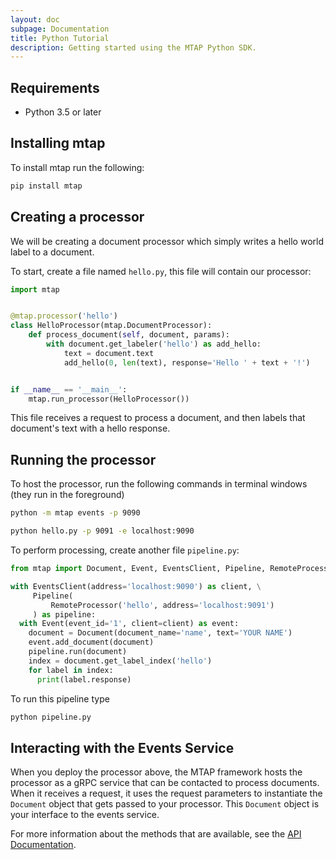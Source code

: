 ```yaml
---
layout: doc
subpage: Documentation
title: Python Tutorial
description: Getting started using the MTAP Python SDK.
---
```


## Requirements


- Python 3.5 or later

## Installing mtap

To install mtap run the following:

```bash
pip install mtap
```

## Creating a processor


We will be creating a document processor which simply writes a hello world label to a document.

To start, create a file named ``hello.py``, this file will contain our processor:

```python
import mtap


@mtap.processor('hello')
class HelloProcessor(mtap.DocumentProcessor):
    def process_document(self, document, params):
        with document.get_labeler('hello') as add_hello:
            text = document.text
            add_hello(0, len(text), response='Hello ' + text + '!')


if __name__ == '__main__':
    mtap.run_processor(HelloProcessor())
```

This file receives a request to process a document, and then labels that document's text with
a hello response.

## Running the processor

To host the processor, run the following commands in terminal windows (they run in the foreground)

```bash
python -m mtap events -p 9090

python hello.py -p 9091 -e localhost:9090
```

To perform processing, create another file ``pipeline.py``:

```python
from mtap import Document, Event, EventsClient, Pipeline, RemoteProcessor

with EventsClient(address='localhost:9090') as client, \
     Pipeline(
         RemoteProcessor('hello', address='localhost:9091')
     ) as pipeline:
  with Event(event_id='1', client=client) as event:
    document = Document(document_name='name', text='YOUR NAME')
    event.add_document(document)
    pipeline.run(document)
    index = document.get_label_index('hello')
    for label in index:
      print(label.response)
```

To run this pipeline type

```bash
python pipeline.py
```

## Interacting with the Events Service

When you deploy the processor above, the MTAP framework hosts the processor as a gRPC service that can be contacted to process documents. When it receives a request, it uses the request
parameters to instantiate the ``Document`` object that gets passed to your
processor. This ``Document`` object is your interface to the events service.

For more information about the methods that are available, see the
[API Documentation](https://nlpie.github.io/mtap-python-api/mtap.html#mtap.Document).
